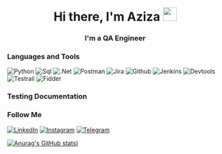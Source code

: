 <h1 align="center">Hi there, I'm Aziza
<img src="https://github.com/blackcater/blackcater/raw/main/images/Hi.gif" height="32"/></h1>
<h3 align="center">I'm a QA Engineer</h3>







### Languages and Tools
![Python](https://img.shields.io/badge/-Python-000000?style=for-the-badge&logo=python&logoColor=3776A9)
![Sql](https://img.shields.io/badge/-Sql-000000?style=for-the-badge&logo=mysql&logoColor=EB6F01)
![.Net](https://img.shields.io/badge/-Framework-000000?style=for-the-badge&logo=.net&logoColor=512AD5)
![Postman](https://img.shields.io/badge/-Postman-000000?style=for-the-badge&logo=Postman&logoColor=FF6C37)
![Jira](https://img.shields.io/badge/-Jira-000000?style=for-the-badge&logo=Jira&logoColor=2680FD)
![Github](https://img.shields.io/badge/-Github-000000?style=for-the-badge&logo=Github&logoColor=FFFFFF)
![Jenkins](https://img.shields.io/badge/-Jenkins-000000?style=for-the-badge&logo=Jenkins&logoColor=FFFFFF)
![Devtools](https://img.shields.io/badge/-Devtools-000000?style=for-the-badge&logo=Devtools&logoColor=FF6C37)
![Testrail](https://img.shields.io/badge/-Testrail-000000?style=for-the-badge&logo=Testrail&logoColor=FFFFFF)
![Fidder](https://img.shields.io/badge/-Fidder-000000?style=for-the-badge&logo=Fidder&logoColor=FFFFFF)

### Testing Documentation 

### Follow Me
[![LinkedIn](https://img.shields.io/badge/-LinkedIn-000000?style=for-the-badge&logo=LinkedIn&logoColor=3776A9)](https://www.linkedin.com/in/aziza-usrv/)
[![Instagram](https://img.shields.io/badge/-Instagram-000000?style=for-the-badge&logo=Instagram&logoColor=CE2F75)](https://instagram.com/_azvzel_?igshid=YmMyMTA2M2Y=)
[![Telegram](https://img.shields.io/badge/-Telegram-000000?style=for-the-badge&logo=Telegram&logoColor=3776A9)](https://t.me/vasha_aziza)




[![Anurag's GitHub stats](https://github-readme-stats.vercel.app/api?username=Azazaello&show_icons=true&theme=tokyonight))](https://github.com/anuraghazra/github-readme-stats)